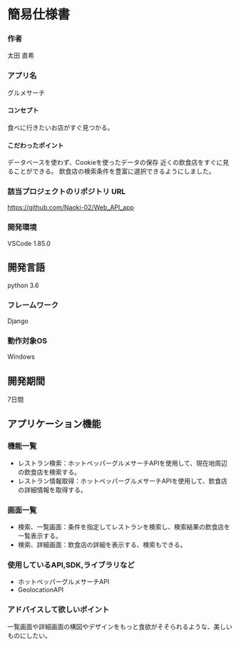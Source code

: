 # 簡易仕様書

### 作者
太田 直希
### アプリ名
グルメサーチ

#### コンセプト
食べに行きたいお店がすぐ見つかる。

#### こだわったポイント
データベースを使わず、Cookieを使ったデータの保存
近くの飲食店をすぐに見ることができる。
飲食店の検索条件を豊富に選択できるようにしました。

### 該当プロジェクトのリポジトリ URL
https://github.com/Naoki-02/Web_API_app

### 開発環境
VSCode 1.85.0
## 開発言語
python 3.6

### フレームワーク
Django

### 動作対象OS
Windows

## 開発期間
7日間

## アプリケーション機能

### 機能一覧
- レストラン検索：ホットペッパーグルメサーチAPIを使用して、現在地周辺の飲食店を検索する。
- レストラン情報取得：ホットペッパーグルメサーチAPIを使用して、飲食店の詳細情報を取得する。

### 画面一覧
- 検索、一覧画面：条件を指定してレストランを検索し、検索結果の飲食店を一覧表示する。
- 検索、詳細画面：飲食店の詳細を表示する、検索もできる。

### 使用しているAPI,SDK,ライブラリなど
- ホットペッパーグルメサーチAPI
- GeolocationAPI

### アドバイスして欲しいポイント
一覧画面や詳細画面の構図やデザインをもっと食欲がそそられるような、美しいものにしたい。
